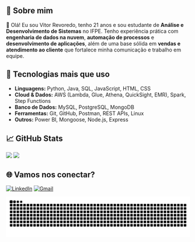 ## 📌 Sobre mim

👋 Olá! Eu sou Vitor Revoredo, tenho 21 anos e sou estudante de **Análise e Desenvolvimento de Sistemas** no IFPE. Tenho experiência prática com **engenharia de dados na nuvem**, **automação de processos** e **desenvolvimento de aplicações**, além de uma base sólida em **vendas e atendimento ao cliente** que fortalece minha comunicação e trabalho em equipe.

## 🧰 Tecnologias mais que uso

- **Linguagens:** Python, Java, SQL, JavaScript, HTML, CSS
- **Cloud & Dados:** AWS (Lambda, Glue, Athena, QuickSight, EMR), Spark, Step Functions
- **Banco de Dados:** MySQL, PostgreSQL, MongoDB
- **Ferramentas:** Git, GitHub, Postman, REST APIs, Linux
- **Outros:** Power BI, Mongoose, Node.js, Express

## 📈 GitHub Stats
<div>
  <img height="180em" src="https://github-readme-stats.vercel.app/api?username=Vitorrevoredo&show_icons=true&theme=tokyonight&count_private=true" />
  <img height="180em" src="https://github-readme-stats.vercel.app/api/top-langs/?username=Vitorrevoredo&layout=compact&theme=tokyonight" />
</div>

## 🌐 Vamos nos conectar?

[![LinkedIn](https://img.shields.io/badge/-LinkedIn-%230077B5?style=for-the-badge&logo=linkedin&logoColor=white)](https://www.linkedin.com/in/vitor-revoredo-35897526b/)
[![Gmail](https://img.shields.io/badge/-Gmail-%23333?style=for-the-badge&logo=gmail&logoColor=white)](mailto:joaovitorderevoredo@gmail.com)

<picture>
  <source media="(prefers-color-scheme: dark)" srcset="https://raw.githubusercontent.com/RikeGIT/RikeGIT/output/github-contribution-grid-snake-dark.svg">
  <source media="(prefers-color-scheme: light)" srcset="https://raw.githubusercontent.com/RikeGIT/RikeGIT/output/github-contribution-grid-snake.svg">
  <img alt="github contribution grid snake animation" src="https://raw.githubusercontent.com/RikeGIT/RikeGIT/output/github-contribution-grid-snake.svg">
</picture>
